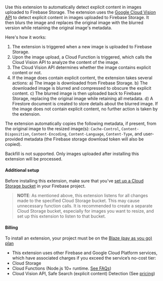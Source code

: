 Use this extension to automatically detect explicit content in images uploaded to Firebase Storage. The extension uses the [Google Cloud Vision API](https://cloud.google.com/vision) to detect explicit content in images uploaded to Firebase Storage. It then blurs the image and replaces the original image with the blurred version while retaining the original image's metadata.

Here's how it works:

1. The extension is triggered when a new image is uploaded to Firebase Storage.
2. Upon the image upload, a Cloud Function is triggered, which calls the Cloud Vision API to analyze the content of the image.
3. The Cloud Vision API determines whether the image contains explicit content or not.
4. If the image does contain explicit content, the extension takes several actions:
  a) The image is downloaded from Firebase Storage.
  b) The downloaded image is blurred and compressed to obscure the explicit content.
  c) The blurred image is then uploaded back to Firebase Storage, replacing the original image while retaining all metadata.
  d) A Firestore document is created to store details about the blurred image.
If the image does not contain explicit content, no further action is taken by the extension.

The extension automatically copies the following metadata, if present, from the original image to the resized image(s): `Cache-Control`, `Content-Disposition`, `Content-Encoding`, `Content-Language`, `Content-Type`, and user-provided metadata (the Firebase storage download token will also be copied).

Backfill is not supported. Only images uploaded after installing this extension will be processed.

#### Additional setup

Before installing this extension, make sure that you've [set up a Cloud Storage bucket](https://firebase.google.com/docs/storage) in your Firebase project.

> **NOTE**: As mentioned above, this extension listens for all changes made to the specified Cloud Storage bucket. This may cause unnecessary function calls. It is recommended to create a separate Cloud Storage bucket, especially for images you want to resize, and set up this extension to listen to that bucket.

#### Billing

To install an extension, your project must be on the [Blaze (pay as you go) plan](https://firebase.google.com/pricing)

- This extension uses other Firebase and Google Cloud Platform services, which have associated charges if you exceed the service’s no-cost tier:
 - Cloud Storage
 - Cloud Functions (Node.js 10+ runtime. [See FAQs](https://firebase.google.com/support/faq#extensions-pricing))
 - Cloud Vision API, Safe Search (explicit content) Detection (See [pricing](https://cloud.google.com/vision/pricing#prices))
